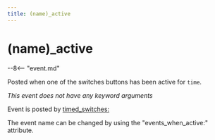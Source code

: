 ```yaml
---
title: (name)_active
---
```


# (name)_active


--8<-- "event.md"

Posted when one of the switches buttons has been active for `time`.

*This event does not have any keyword arguments*

Event is posted by [timed_switches:](../config/timed_switches.md)

The event name can be changed by using the "events_when_active:"
attribute.
